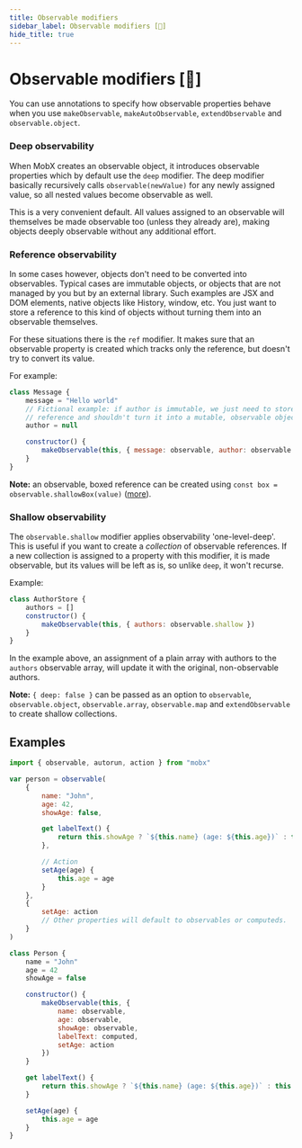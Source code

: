 ```yaml
---
title: Observable modifiers
sidebar_label: Observable modifiers [🚀]
hide_title: true
---
```


<script async type="text/javascript" src="//cdn.carbonads.com/carbon.js?serve=CEBD4KQ7&placement=mobxjsorg" id="_carbonads_js"></script>

# Observable modifiers [🚀]

You can use annotations to specify how observable properties behave when you use `makeObservable`, `makeAutoObservable`, `extendObservable` and `observable.object`.

### Deep observability

When MobX creates an observable object, it introduces observable properties which by default use the `deep` modifier. The deep modifier basically recursively calls `observable(newValue)` for any newly assigned value, so
all nested values become observable as well.

This is a very convenient default. All values assigned to an observable will themselves be made observable too (unless they already are), making objects deeply observable without any additional effort.

### Reference observability

In some cases however, objects don't need to be converted into observables.
Typical cases are immutable objects, or objects that are not managed by you but by an external library. Such examples are JSX and DOM elements, native objects like History, window, etc. You just want to store a reference to this kind of objects without turning them into an observable themselves.

For these situations there is the `ref` modifier. It makes sure that an observable property is created which tracks only the reference, but doesn't try to convert its value.

For example:

```javascript
class Message {
    message = "Hello world"
    // Fictional example: if author is immutable, we just need to store a
    // reference and shouldn't turn it into a mutable, observable object.
    author = null

    constructor() {
        makeObservable(this, { message: observable, author: observable.ref })
    }
}
```

**Note:** an observable, boxed reference can be created using `const box = observable.shallowBox(value)` ([more](api.md#observablebox)).

### Shallow observability

The `observable.shallow` modifier applies observability 'one-level-deep'. This is useful if you want to create a _collection_ of observable references.
If a new collection is assigned to a property with this modifier, it is made observable, but its values will be left as is, so unlike `deep`, it won't recurse.

Example:

```javascript
class AuthorStore {
    authors = []
    constructor() {
        makeObservable(this, { authors: observable.shallow })
    }
}
```

In the example above, an assignment of a plain array with authors to the `authors` observable array, will update it with the original, non-observable authors.

**Note:** `{ deep: false }` can be passed as an option to `observable`, `observable.object`, `observable.array`, `observable.map` and `extendObservable` to create shallow collections.

## Examples

```javascript
import { observable, autorun, action } from "mobx"

var person = observable(
    {
        name: "John",
        age: 42,
        showAge: false,

        get labelText() {
            return this.showAge ? `${this.name} (age: ${this.age})` : this.name
        },

        // Action
        setAge(age) {
            this.age = age
        }
    },
    {
        setAge: action
        // Other properties will default to observables or computeds.
    }
)
```

```javascript
class Person {
    name = "John"
    age = 42
    showAge = false

    constructor() {
        makeObservable(this, {
            name: observable,
            age: observable,
            showAge: observable,
            labelText: computed,
            setAge: action
        })
    }

    get labelText() {
        return this.showAge ? `${this.name} (age: ${this.age})` : this.name
    }

    setAge(age) {
        this.age = age
    }
}
```
